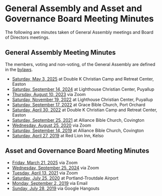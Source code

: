 # General Assembly and Asset and Governance Board Meeting Minutes

The following are minutes taken of General Assembly meetings and Board of
Directors meetings.

## General Assembly Meeting Minutes

The members, voting and non-voting, of the General Assembly are defined in the
[bylaws](bylaws.md).

- [Saturday, May 3, 2025](_meeting_minutes/2025-05-03.md) at Double K Christian Camp and Retreat Center, Easton
- [Saturday, September 14, 2024](_meeting_minutes/2024-09-14.md) at Lighthouse Christian Center, Puyallup
- [Thursday, August 10, 2023](_meeting_minutes/2023-08-10.md) via Zoom
- [Saturday, November 19, 2022](_meeting_minutes/2022-11-19.md) at Lighthouse Christian Center, Puyallup
- [Saturday, September 17, 2022](_meeting_minutes/2022-09-17.md) at Grace Bible Church, Port Orchard
- [Saturday, April 30, 2022](_meeting_minutes/2022-04-30.md) at Double K Christian Camp and Retreat Center, Easton
- [Saturday, September 25, 2021](_meeting_minutes/2021-09-25.md) at Alliance Bible Church, Covington
- [Wednesday, August 25, 2020](_meeting_minutes/2021-08-25.md) via Zoom
- [Saturday, September 14, 2019](_meeting_minutes/2019-09-14.md) at Alliance Bible Church, Covington
- [Saturday, April 27, 2019](_meeting_minutes/2019-04-27.md) at Red Lion Inn, Kelso

## Asset and Governance Board Meeting Minutes

- [Friday, March 21, 2025](_meeting_minutes/2025-03-21.md) via Zoom
- [Wednesday, September 25, 2024](_meeting_minutes/2024-09-25.md) via Zoom
- [Tuesday, April 13, 2021](_meeting_minutes/2021-04-13.md) via Zoom
- [Saturday, July 25, 2020](_meeting_minutes/2020-07-25.md) at Portland-Troutdale Airport
- [Monday, September 2, 2019](_meeting_minutes/2019-09-02.md) via Email
- [Sunday, July 28, 2019](_meeting_minutes/2019-07-28.md) via Google Hangouts
